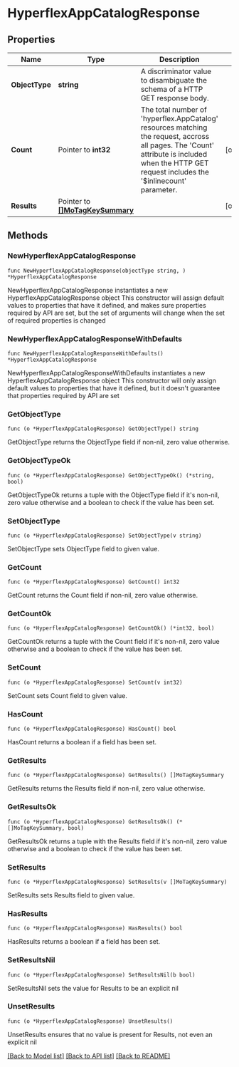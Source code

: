 # HyperflexAppCatalogResponse

## Properties

Name | Type | Description | Notes
------------ | ------------- | ------------- | -------------
**ObjectType** | **string** | A discriminator value to disambiguate the schema of a HTTP GET response body. | 
**Count** | Pointer to **int32** | The total number of &#39;hyperflex.AppCatalog&#39; resources matching the request, accross all pages. The &#39;Count&#39; attribute is included when the HTTP GET request includes the &#39;$inlinecount&#39; parameter. | [optional] 
**Results** | Pointer to [**[]MoTagKeySummary**](mo.TagKeySummary.md) |  | [optional] 

## Methods

### NewHyperflexAppCatalogResponse

`func NewHyperflexAppCatalogResponse(objectType string, ) *HyperflexAppCatalogResponse`

NewHyperflexAppCatalogResponse instantiates a new HyperflexAppCatalogResponse object
This constructor will assign default values to properties that have it defined,
and makes sure properties required by API are set, but the set of arguments
will change when the set of required properties is changed

### NewHyperflexAppCatalogResponseWithDefaults

`func NewHyperflexAppCatalogResponseWithDefaults() *HyperflexAppCatalogResponse`

NewHyperflexAppCatalogResponseWithDefaults instantiates a new HyperflexAppCatalogResponse object
This constructor will only assign default values to properties that have it defined,
but it doesn't guarantee that properties required by API are set

### GetObjectType

`func (o *HyperflexAppCatalogResponse) GetObjectType() string`

GetObjectType returns the ObjectType field if non-nil, zero value otherwise.

### GetObjectTypeOk

`func (o *HyperflexAppCatalogResponse) GetObjectTypeOk() (*string, bool)`

GetObjectTypeOk returns a tuple with the ObjectType field if it's non-nil, zero value otherwise
and a boolean to check if the value has been set.

### SetObjectType

`func (o *HyperflexAppCatalogResponse) SetObjectType(v string)`

SetObjectType sets ObjectType field to given value.


### GetCount

`func (o *HyperflexAppCatalogResponse) GetCount() int32`

GetCount returns the Count field if non-nil, zero value otherwise.

### GetCountOk

`func (o *HyperflexAppCatalogResponse) GetCountOk() (*int32, bool)`

GetCountOk returns a tuple with the Count field if it's non-nil, zero value otherwise
and a boolean to check if the value has been set.

### SetCount

`func (o *HyperflexAppCatalogResponse) SetCount(v int32)`

SetCount sets Count field to given value.

### HasCount

`func (o *HyperflexAppCatalogResponse) HasCount() bool`

HasCount returns a boolean if a field has been set.

### GetResults

`func (o *HyperflexAppCatalogResponse) GetResults() []MoTagKeySummary`

GetResults returns the Results field if non-nil, zero value otherwise.

### GetResultsOk

`func (o *HyperflexAppCatalogResponse) GetResultsOk() (*[]MoTagKeySummary, bool)`

GetResultsOk returns a tuple with the Results field if it's non-nil, zero value otherwise
and a boolean to check if the value has been set.

### SetResults

`func (o *HyperflexAppCatalogResponse) SetResults(v []MoTagKeySummary)`

SetResults sets Results field to given value.

### HasResults

`func (o *HyperflexAppCatalogResponse) HasResults() bool`

HasResults returns a boolean if a field has been set.

### SetResultsNil

`func (o *HyperflexAppCatalogResponse) SetResultsNil(b bool)`

 SetResultsNil sets the value for Results to be an explicit nil

### UnsetResults
`func (o *HyperflexAppCatalogResponse) UnsetResults()`

UnsetResults ensures that no value is present for Results, not even an explicit nil

[[Back to Model list]](../README.md#documentation-for-models) [[Back to API list]](../README.md#documentation-for-api-endpoints) [[Back to README]](../README.md)


